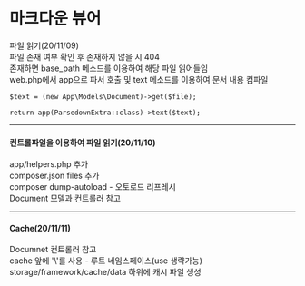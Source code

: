 # 마크다운 뷰어

파일 읽기(20/11/09)  
파일 존재 여부 확인 후 존재하지 않을 시 404  
존재하면 base_path 메소드를 이용하여 해당 파일 읽어들임  
web.php에서 app으로 파서 호출 및 text 메소드를 이용하여 문서 내용 컴파일  

    $text = (new App\Models\Document)->get($file);
    
    return app(ParsedownExtra::class)->text($text);
  
--- 
#### 컨트롤파일을 이용하여 파일 읽기(20/11/10)  
  
app/helpers.php 추가  
composer.json files 추가  
composer dump-autoload - 오토로드 리프레시  
Document 모델과 컨트롤러 참고    
    
---
#### Cache(20/11/11)  
Documnet 컨트롤러 참고  
cache 앞에 '\\'를 사용 - 루트 네임스페이스(use 생략가능)  
storage/framework/cache/data 하위에 캐시 파일 생성  

